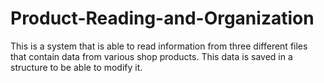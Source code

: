 # Product-Reading-and-Organization
This is a system that is able to read information from three different files that contain data from various shop products. This data is saved in a structure to be able to modify it.
